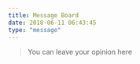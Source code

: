 ```yaml
---
title: Message Board
date: 2018-06-11 06:43:45
type: "message"
---
```

<blockquote class="blockquote-center"> You can leave your opinion here </blockquote>

